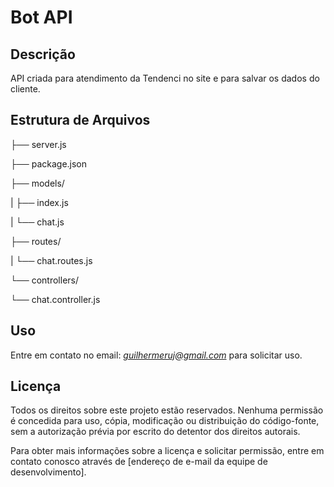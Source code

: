 
#  Bot API


##  Descrição

  

API criada para atendimento da Tendenci no site e para salvar os dados do cliente.

  

##  Estrutura de Arquivos



├── server.js

├── package.json

├── models/

| ├── index.js

| └── chat.js

├── routes/

| └── chat.routes.js

└── controllers/

└── chat.controller.js

## Uso 
Entre em contato no email: *guilhermeruj@gmail.com* para solicitar uso.  

## Licença

Todos os direitos sobre este projeto estão reservados. Nenhuma permissão é concedida para uso, cópia, modificação ou distribuição do código-fonte, sem a autorização prévia por escrito do detentor dos direitos autorais.

Para obter mais informações sobre a licença e solicitar permissão, entre em contato conosco através de [endereço de e-mail da equipe de desenvolvimento].

